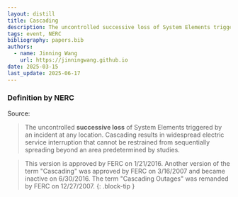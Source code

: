 ```yaml
---
layout: distill
title: Cascading
description: The uncontrolled successive loss of System Elements triggered by an incident.
tags: event, NERC
bibliography: papers.bib
authors:
  - name: Jinning Wang
    url: https://jinningwang.github.io
date: 2025-03-15
last_update: 2025-06-17
---
```


### Definition by NERC

Source: <d-cite key="nerc2024glossary"></d-cite>

> The uncontrolled **successive loss** of System Elements triggered by an incident at any location. Cascading results in widespread electric service interruption that cannot be restrained from sequentially spreading beyond an area predetermined by studies.

<!-- prettier-ignore-start -->
> This version is approved by FERC on 1/21/2016. Another version of the term "Cascading" was approved by FERC on 3/16/2007 and became inactive on 6/30/2016. The term "Cascading Outages" was remanded by FERC on 12/27/2007.
{: .block-tip }
<!-- prettier-ignore-end -->
